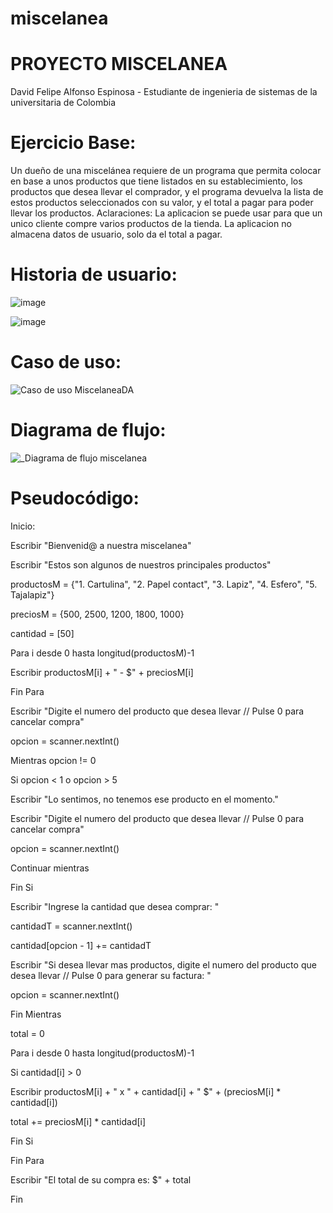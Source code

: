# miscelanea
# PROYECTO MISCELANEA 
 David Felipe Alfonso Espinosa - Estudiante de ingenieria de sistemas de la universitaria de Colombia

# Ejercicio Base:
Un dueño de una miscelánea requiere de un programa que permita colocar en base a unos productos que tiene listados en su establecimiento, los productos que desea llevar el comprador, y el programa devuelva la lista de estos productos seleccionados con su valor, y el total a pagar para poder llevar los productos. 
Aclaraciones:
La aplicacion se puede usar para que un unico cliente compre varios productos de la tienda.
La aplicacion no almacena datos de usuario, solo da el total a pagar.

# Historia de usuario:
![image](https://github.com/DavidAlf09/miscelanea/assets/133126275/480bcd97-2dee-4cac-a3df-87ea8a9b43f9)

![image](https://github.com/DavidAlf09/miscelanea/assets/133126275/4a2e0c98-16f6-466e-a5de-99614e0c1b9a)


# Caso de uso:

![Caso de uso MiscelaneaDA](https://github.com/DavidAlf09/miscelanea/assets/133126275/87a34262-dd88-4f15-8a0e-5087523b5f60)


# Diagrama de flujo:

![_Diagrama de flujo miscelanea](https://github.com/DavidAlf09/miscelanea/assets/133126275/da1c6814-bd6c-4e4f-bf97-c2bfb5a9091f)


# Pseudocódigo:
Inicio:

Escribir "Bienvenid@ a nuestra miscelanea"

Escribir "Estos son algunos de nuestros principales productos"

productosM = {"1. Cartulina", "2. Papel contact", "3. Lapiz", "4. Esfero", "5. Tajalapiz"}

preciosM = {500, 2500, 1200, 1800, 1000}

cantidad = [50] 

Para i desde 0 hasta longitud(productosM)-1

   Escribir productosM[i] + " - $" + preciosM[i]
   
Fin Para

Escribir "Digite el numero del producto que desea llevar // Pulse 0 para cancelar compra"

opcion = scanner.nextInt()

Mientras opcion != 0

Si opcion < 1 o opcion > 5

 Escribir "Lo sentimos, no tenemos ese producto en el momento."
 
 Escribir "Digite el numero del producto que desea llevar // Pulse 0 para cancelar compra"
 
 opcion = scanner.nextInt()
 
 Continuar mientras
 
Fin Si

Escribir "Ingrese la cantidad que desea comprar: "

cantidadT = scanner.nextInt()

cantidad[opcion - 1] += cantidadT

Escribir "Si desea llevar mas productos, digite el numero del producto que desea llevar // Pulse 0 para generar su factura: "

opcion = scanner.nextInt()

Fin Mientras

total = 0

Para i desde 0 hasta longitud(productosM)-1

 Si cantidad[i] > 0
 
  Escribir productosM[i] + " x " + cantidad[i] + "  $" + (preciosM[i] * cantidad[i])
  
  total += preciosM[i] * cantidad[i]
  
  Fin Si
  
 Fin Para
 
Escribir "El total de su compra es: $" + total

Fin

